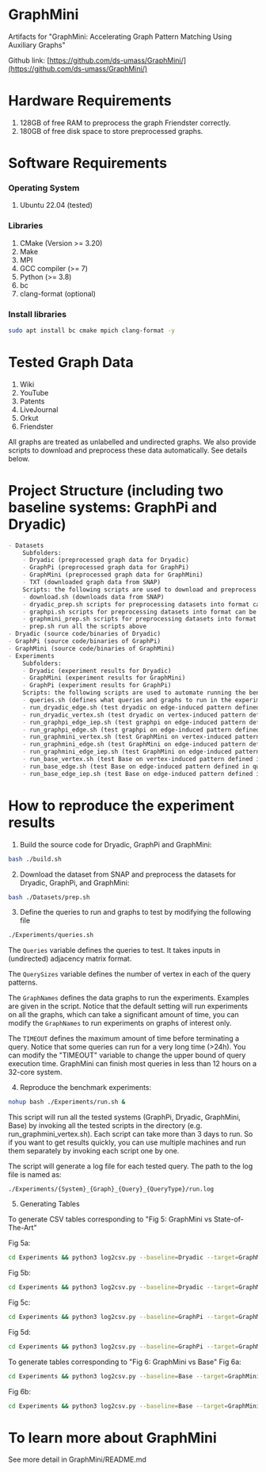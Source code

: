 # GraphMini
Artifacts for "GraphMini: Accelerating Graph Pattern Matching Using Auxiliary Graphs"

Github link: [https://github.com/ds-umass/GraphMini/](https://github.com/ds-umass/GraphMini/)

# Hardware Requirements
1. 128GB of free RAM to preprocess the graph Friendster correctly.
2. 180GB of free disk space to store preprocessed graphs.

# Software Requirements
### Operating System
1. Ubuntu 22.04 (tested)

### Libraries
1. CMake (Version >= 3.20)
2. Make
3. MPI
4. GCC compiler (>= 7)
5. Python (>= 3.8)
6. bc
7. clang-format (optional)

### Install libraries
```bash
sudo apt install bc cmake mpich clang-format -y
```

# Tested Graph Data
1. Wiki
2. YouTube
3. Patents
4. LiveJournal
5. Orkut
6. Friendster


All graphs are treated as unlabelled and undirected graphs.
We also provide scripts to download and preprocess these data automatically. See details below.

# Project Structure (including two baseline systems: GraphPi and Dryadic)
```markdown
- Datasets
    Subfolders:
    - Dryadic (preprocessed graph data for Dryadic)
    - GraphPi (preprocessed graph data for GraphPi)
    - GraphMini (preprocessed graph data for GraphMini)
    - TXT (downloaded graph data from SNAP)
    Scripts: the following scripts are used to download and preprocess datasets used in the experiments
    - download.sh (downloads data from SNAP)
    - dryadic_prep.sh scripts for preprocessing datasets into format can be handled by Dryadic
    - graphpi.sh scripts for preprocessing datasets into format can be handled by GraphPi
    - graphmini_prep.sh scripts for preprocessing datasets into format can be handled by GraphMini
    - prep.sh run all the scripts above
- Dryadic (source code/binaries of Dryadic)
- GraphPi (source code/binaries of GraphPi)
- GraphMini (source code/binaries of GraphMini)
- Experiments 
    Subfolders:
    - Dryadic (experiment results for Dryadic)
    - GraphMini (experiment results for GraphMini)
    - GraphPi (experiment results for GraphPi)
    Scripts: the following scripts are used to automate running the benchmark experiments that appeared in the paper
    - queries.sh (defines what queries and graphs to run in the experiment)
    - run_dryadic_edge.sh (test dryadic on edge-induced pattern defined in queries.sh)
    - run_dryadic_vertex.sh (test dryadic on vertex-induced pattern defined in queries.sh)
    - run_graphpi_edge_iep.sh (test graphpi on edge-induced pattern defined in queries.sh, with inclusion-exclusion optimization)
    - run_graphpi_edge.sh (test graphpi on edge-induced pattern defined in queries.sh, without inclusion-exclusion optimization)
    - run_graphmini_vertex.sh (test GraphMini on vertex-induced pattern defined in queries.sh, without inclusion-exclusion optimization)
    - run_graphmini_edge.sh (test GraphMini on edge-induced pattern defined in queries.sh, without inclusion-exclusion optimization)
    - run_graphmini_edge_iep.sh (test GraphMini on edge-induced pattern defined in queries.sh, with inclusion-exclusion optimization)
    - run_base_vertex.sh (test Base on vertex-induced pattern defined in queries.sh, without inclusion-exclusion optimization)
    - run_base_edge.sh (test Base on edge-induced pattern defined in queries.sh, without inclusion-exclusion optimization)
    - run_base_edge_iep.sh (test Base on edge-induced pattern defined in queries.sh, with inclusion-exclusion optimization)
```

# How to reproduce the experiment results
1. Build the source code for Dryadic, GraphPi and GraphMini:

```bash
bash ./build.sh
```

2. Download the dataset from SNAP and preprocess the datasets for Dryadic, GraphPi, and GraphMini:

```bash
bash ./Datasets/prep.sh
```

3. Define the queries to run and graphs to test by modifying the following file 

```bash
./Experiments/queries.sh
```

The `Queries` variable defines the queries to test. It takes inputs in (undirected) adjacency matrix format.

The `QuerySizes` variable defines the number of vertex in each of the query patterns. 

The `GraphNames` defines the data graphs to run the experiments. Examples are given in the script. Notice that the default setting will run experiments on all the graphs, which can take a significant amount of time, you can modify the `GraphNames` to run experiments on graphs of interest only.

The `TIMEOUT` defines the maximum amount of time before terminating a query. Notice that some queries can run for a very long time (>24h). You can modify the "TIMEOUT" variable to change the upper bound of query execution time. GraphMini can finish most queries in less than 12 hours on a 32-core system. 

4. Reproduce the benchmark experiments:

```bash
nohup bash ./Experiments/run.sh &
```

This script will run all the tested systems (GraphPi, Dryadic, GraphMini, Base) by invoking all the tested scripts in the directory (e.g. run_graphmini_vertex.sh). 
Each script can take more than 3 days to run. So if you want to get results quickly, you can use multiple machines and run them separately by invoking each script one by one.

The script will generate a log file for each tested query. The path to the log file is named as:
```
./Experiments/{System}_{Graph}_{Query}_{QueryType}/run.log
```

5. Generating Tables

To generate CSV tables corresponding to "Fig 5: GraphMini vs State-of-The-Art"

Fig 5a:

```bash
cd Experiments && python3 log2csv.py --baseline=Dryadic --target=GraphMini --adjtype=VertexInduced
```

Fig 5b:

```bash
cd Experiments && python3 log2csv.py --baseline=Dryadic --target=GraphMini --adjtype=EdgeInduced
```

Fig 5c:

```bash
cd Experiments && python3 log2csv.py --baseline=GraphPi --target=GraphMini --adjtype=EdgeInduced
```

Fig 5d:

```bash
cd Experiments && python3 log2csv.py --baseline=GraphPi --target=GraphMini --adjtype=EdgeInducedIEP
```

To generate tables corresponding to "Fig 6: GraphMini vs Base"
Fig 6a:

```bash
cd Experiments && python3 log2csv.py --baseline=Base --target=GraphMini --adjtype=EdgeInduced
```

Fig 6b:

```bash
cd Experiments && python3 log2csv.py --baseline=Base --target=GraphMini --adjtype=VertexInduced
```

# To learn more about GraphMini
See more detail in GraphMini/README.md
